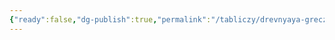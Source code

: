 ```yaml
---
{"ready":false,"dg-publish":true,"permalink":"/tabliczy/drevnyaya-grecziya/favn-barberini/","dgPassFrontmatter":true}
---
```



